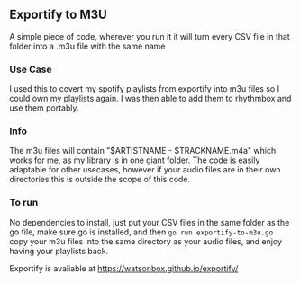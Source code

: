 ## Exportify to M3U
A simple piece of code, wherever you run it it will turn every CSV file in that folder into a .m3u file with the same name

### Use Case
I used this to covert my spotify playlists from exportify into m3u files so I could own my playlists again. I was then able to add them to rhythmbox and use them portably.

### Info
The m3u files will contain "$ARTISTNAME - $TRACKNAME.m4a" which works for me, as my library is in one giant folder.
The code is easily adaptable for other usecases, however if your audio files are in their own directories this is outside the scope of this code.

### To run
No dependencies to install, just put your CSV files in the same folder as the go file, make sure go is installed, and then `go run exportify-to-m3u.go` copy your m3u files into the same directory as your audio files, and enjoy having your playlists back.

Exportify is avaliable at https://watsonbox.github.io/exportify/
